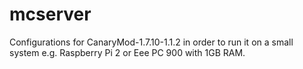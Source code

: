 # mcserver
Configurations for CanaryMod-1.7.10-1.1.2 in order to run it on a small system e.g. Raspberry Pi 2 or Eee PC 900 with 1GB RAM.
